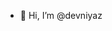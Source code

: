 - 👋 Hi, I’m @devniyaz


<!---
devniyaz/devniyaz is a ✨ special ✨ repository because its `README.md` (this file) appears on your GitHub profile.
You can click the Preview link to take a look at your changes.
--->
